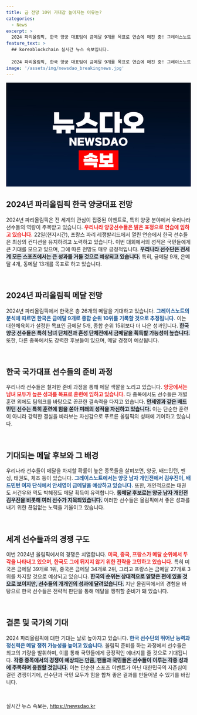 ```yaml
---
title: 금 전망 10위 기대감 높아지는 이유는?
categories:
  - News
excerpt: >
  2024 파리올림픽, 한국 양궁 대표팀이 금메달 9개를 목표로 연습에 매진 중! 그레이스노트의 전망에 따르면 종합 순위 10위가 유력하며, 안세영 등 스타 선수들의 주목받는 성과에도 기대가 모아지고 있다. 클릭하고 한국의 올림픽 여정을 함께 하세요!
feature_text: >
  ## koreablockchain 실시간 뉴스 속보입니다.

  2024 파리올림픽, 한국 양궁 대표팀이 금메달 9개를 목표로 연습에 매진 중! 그레이스노트의 전망에 따르면 종합 순위 10위가 유력하며, 안세영 등 스타 선수들의 주목받는 성과에도 기대가 모아지고 있다. 클릭하고 한국의 올림픽 여정을 함께 하세요!
image: '/assets/img/newsdao_breakingnews.jpg'
---
```


<p><img src="/assets/img/newsdao_breakingnews.jpg" alt="koreablockchain 속보" /></p>

<h2 data-ke-size="size26">2024년 파리올림픽 한국 양궁대표 전망</h2>

<p data-ke-size="size16">2024년 파리올림픽은 전 세계의 관심이 집중된 이벤트로, 특히 양궁 분야에서 우리나라 선수들의 역량이 주목받고 있습니다. <b><span style="color: #ee2323;">우리나라 양궁선수들은 밝은 표정으로 연습에 임하고 있습니다.</span></b> 22일(현지시간), 프랑스 파리 레쟁발리드에서 열린 연습에서 한국 선수들은 최상의 컨디션을 유지하려고 노력하고 있습니다. 이번 대회에서의 성적은 국민들에게 큰 기대를 모으고 있으며, 그에 따른 전망도 매우 긍정적입니다. <b><span style="background-color: #21538527;">우리나라 선수단은 전세계 모든 스포츠에서는 큰 성과를 거둘 것으로 예상되고 있습니다.</span></b> 특히, 금메달 9개, 은메달 4개, 동메달 13개를 목표로 하고 있습니다.</p>

<p data-ke-size="size16">&nbsp;</p>

<h2 data-ke-size="size26">2024년 파리올림픽 메달 전망</h2>

<p data-ke-size="size16">2024년 파리올림픽에서 한국은 총 26개의 메달을 기대하고 있습니다. <b><span style="color: #1a5490;">그레이스노트의 분석에 따르면 한국은 금메달 9개로 종합 순위 10위를 기록할 것으로 추정됩니다.</span></b> 이는 대한체육회가 설정한 목표인 금메달 5개, 종합 순위 15위보다 더 나은 성과입니다. <b><span style="background-color: #21538527;">한국 양궁 선수들은 특히 남녀 단체전과 혼성 단체전에서 금메달을 획득할 가능성이 높습니다.</span></b> 또한, 다른 종목에서도 강력한 후보들이 있으며, 메달 경쟁이 예상됩니다.</p>

<p data-ke-size="size16">&nbsp;</p>

<h2 data-ke-size="size26">한국 국가대표 선수들의 준비 과정</h2>

<p data-ke-size="size16">우리나라 선수들은 철저한 준비 과정을 통해 메달 색깔을 노리고 있습니다. <b><span style="color: #ee2323;">양궁에서는 남녀 모두가 높은 성과를 목표로 훈련에 임하고 있습니다.</span></b> 타 종목에서도 선수들은 개별 훈련 외에도 팀워크를 바탕으로 끈끈한 결속력을 다지고 있습니다. <b><span style="background-color: #21538527;">안세영과 같은 배드민턴 선수는 특히 훈련에 힘을 쏟아 미래의 성적을 자신하고 있습니다.</span></b> 이는 단순한 훈련이 아니라 강력한 결실을 바라보는 자신감으로 푸르른 올림픽의 성패에 기여하고 있습니다.</p>

<p data-ke-size="size16">&nbsp;</p>

<h2 data-ke-size="size26">기대되는 메달 후보와 그 배경</h2>

<p data-ke-size="size16">우리나라 선수들이 메달을 차지할 확률이 높은 종목들을 살펴보면, 양궁, 배드민턴, 펜싱, 태권도, 체조 등이 있습니다. <b><span style="color: #1a5490;">그레이스노트에서는 양궁 남자 개인전에서 김우진이, 배드민턴 여자 단식에서 안세영이 금메달을 예상하고 있습니다.</span></b> 또한, 개인적으로는 태권도 서건우와 역도 박혜정도 메달 획득이 유력합니다. <b><span style="background-color: #21538527;">동메달 후보로는 양궁 남자 개인전 김우진을 비롯해 여러 선수가 지목되었습니다.</span></b> 이러한 선수들은 올림픽에서 좋은 성과를 내기 위한 끊임없는 노력을 기울이고 있습니다.</p>

<p data-ke-size="size16">&nbsp;</p>

<h2 data-ke-size="size26">세계 선수들과의 경쟁 구도</h2>

<p data-ke-size="size16">이번 2024년 올림픽에서의 경쟁은 치열합니다. <b><span style="color: #ee2323;">미국, 중국, 프랑스가 메달 순위에서 두각을 나타내고 있으며, 한국도 그에 뒤지지 않기 위한 전략을 고민하고 있습니다.</span></b> 특히 미국은 금메달 39개로 1위, 중국은 금메달 34개로 2위, 그리고 프랑스는 금메달 27개로 3위를 차지할 것으로 예상되고 있습니다. <b><span style="background-color: #21538527;">한국의 순위는 상대적으로 알맞은 편에 있을 것으로 보이지만, 선수들의 개개인의 성과에 달려있습니다.</span></b> 지난 올림픽에서의 경험을 바탕으로 한국 선수들은 전략적 판단을 통해 메달을 쟁취할 준비가 돼 있습니다.</p>

<p data-ke-size="size16">&nbsp;</p>

<h2 data-ke-size="size26">결론 및 국가의 기대</h2>

<p data-ke-size="size16">2024 파리올림픽에 대한 기대는 날로 높아지고 있습니다. <b><span style="color: #1a5490;">한국 선수단의 뛰어난 능력과 정신력은 메달 쟁취 가능성을 높이고 있습니다.</span></b> 올림픽 준비를 하는 과정에서 선수들은 최고의 기량을 발휘하며, 이를 통해 국민들에게 긍정적인 에너지를 줄 것으로 기대됩니다. <b><span style="background-color: #21538527;">각종 종목에서의 경쟁이 예상되는 만큼, 팬들과 국민들은 선수들이 이루는 각종 성과에 주목하며 응원할 것입니다.</span></b> 이는 단순한 스포츠 이벤트가 아닌 대한민국의 자존심이 걸린 경쟁이기에, 선수단과 국민 모두가 힘을 합쳐 좋은 결과를 만들어낼 수 있기를 바랍니다.</p>

<p data-ke-size="size16">&nbsp;</p>
실시간 뉴스 속보는, <a href="https://newsdao.kr" rel="dofollow">https://newsdao.kr</a>


